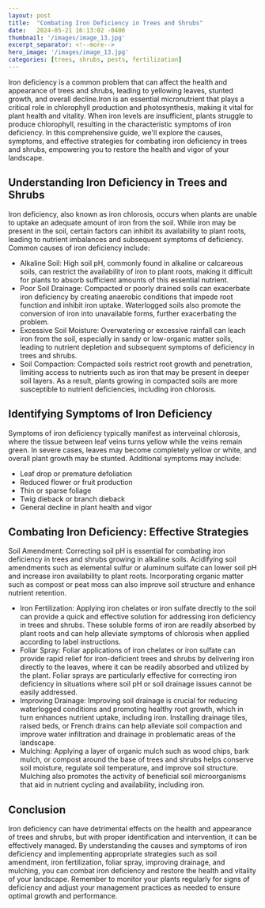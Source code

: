 ```yaml
---
layout: post
title:  "Combating Iron Deficiency in Trees and Shrubs"
date:   2024-05-21 16:13:02 -0400
thumbnail: '/images/image_13.jpg'
excerpt_separator: <!--more-->
hero_image: '/images/image_13.jpg'
categories: [trees, shrubs, pests, fertilization]
---
```

Iron deficiency is a common problem that can affect the health and appearance of trees and shrubs, leading to yellowing leaves, stunted growth, and overall decline.<!--more-->Iron is an essential micronutrient that plays a critical role in chlorophyll production and photosynthesis, making it vital for plant health and vitality. When iron levels are insufficient, plants struggle to produce chlorophyll, resulting in the characteristic symptoms of iron deficiency. In this comprehensive guide, we'll explore the causes, symptoms, and effective strategies for combating iron deficiency in trees and shrubs, empowering you to restore the health and vigor of your landscape.

## Understanding Iron Deficiency in Trees and Shrubs
Iron deficiency, also known as iron chlorosis, occurs when plants are unable to uptake an adequate amount of iron from the soil. While iron may be present in the soil, certain factors can inhibit its availability to plant roots, leading to nutrient imbalances and subsequent symptoms of deficiency. Common causes of iron deficiency include:
* Alkaline Soil: High soil pH, commonly found in alkaline or calcareous soils, can restrict the availability of iron to plant roots, making it difficult for plants to absorb sufficient amounts of this essential nutrient.
* Poor Soil Drainage: Compacted or poorly drained soils can exacerbate iron deficiency by creating anaerobic conditions that impede root function and inhibit iron uptake. Waterlogged soils also promote the conversion of iron into unavailable forms, further exacerbating the problem.
* Excessive Soil Moisture: Overwatering or excessive rainfall can leach iron from the soil, especially in sandy or low-organic matter soils, leading to nutrient depletion and subsequent symptoms of deficiency in trees and shrubs.
* Soil Compaction: Compacted soils restrict root growth and penetration, limiting access to nutrients such as iron that may be present in deeper soil layers. As a result, plants growing in compacted soils are more susceptible to nutrient deficiencies, including iron chlorosis.

## Identifying Symptoms of Iron Deficiency
Symptoms of iron deficiency typically manifest as interveinal chlorosis, where the tissue between leaf veins turns yellow while the veins remain green. In severe cases, leaves may become completely yellow or white, and overall plant growth may be stunted. Additional symptoms may include:
* Leaf drop or premature defoliation
* Reduced flower or fruit production
* Thin or sparse foliage
* Twig dieback or branch dieback
* General decline in plant health and vigor

## Combating Iron Deficiency: Effective Strategies
Soil Amendment: Correcting soil pH is essential for combating iron deficiency in trees and shrubs growing in alkaline soils. Acidifying soil amendments such as elemental sulfur or aluminum sulfate can lower soil pH and increase iron availability to plant roots. Incorporating organic matter such as compost or peat moss can also improve soil structure and enhance nutrient retention.
* Iron Fertilization: Applying iron chelates or iron sulfate directly to the soil can provide a quick and effective solution for addressing iron deficiency in trees and shrubs. These soluble forms of iron are readily absorbed by plant roots and can help alleviate symptoms of chlorosis when applied according to label instructions.
* Foliar Spray: Foliar applications of iron chelates or iron sulfate can provide rapid relief for iron-deficient trees and shrubs by delivering iron directly to the leaves, where it can be readily absorbed and utilized by the plant. Foliar sprays are particularly effective for correcting iron deficiency in situations where soil pH or soil drainage issues cannot be easily addressed.
* Improving Drainage: Improving soil drainage is crucial for reducing waterlogged conditions and promoting healthy root growth, which in turn enhances nutrient uptake, including iron. Installing drainage tiles, raised beds, or French drains can help alleviate soil compaction and improve water infiltration and drainage in problematic areas of the landscape.
* Mulching: Applying a layer of organic mulch such as wood chips, bark mulch, or compost around the base of trees and shrubs helps conserve soil moisture, regulate soil temperature, and improve soil structure. Mulching also promotes the activity of beneficial soil microorganisms that aid in nutrient cycling and availability, including iron.

## Conclusion
Iron deficiency can have detrimental effects on the health and appearance of trees and shrubs, but with proper identification and intervention, it can be effectively managed. By understanding the causes and symptoms of iron deficiency and implementing appropriate strategies such as soil amendment, iron fertilization, foliar spray, improving drainage, and mulching, you can combat iron deficiency and restore the health and vitality of your landscape. Remember to monitor your plants regularly for signs of deficiency and adjust your management practices as needed to ensure optimal growth and performance.
